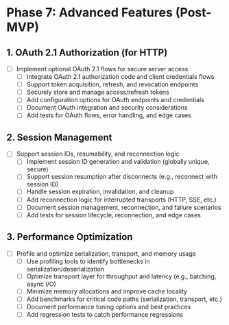 # Phase 7: Advanced Features (Post-MVP)

## 1. OAuth 2.1 Authorization (for HTTP)
- [ ] Implement optional OAuth 2.1 flows for secure server access
    - [ ] Integrate OAuth 2.1 authorization code and client credentials flows
    - [ ] Support token acquisition, refresh, and revocation endpoints
    - [ ] Securely store and manage access/refresh tokens
    - [ ] Add configuration options for OAuth endpoints and credentials
    - [ ] Document OAuth integration and security considerations
    - [ ] Add tests for OAuth flows, error handling, and edge cases

## 2. Session Management
- [ ] Support session IDs, resumability, and reconnection logic
    - [ ] Implement session ID generation and validation (globally unique, secure)
    - [ ] Support session resumption after disconnects (e.g., reconnect with session ID)
    - [ ] Handle session expiration, invalidation, and cleanup
    - [ ] Add reconnection logic for interrupted transports (HTTP, SSE, etc.)
    - [ ] Document session management, reconnection, and failure scenarios
    - [ ] Add tests for session lifecycle, reconnection, and edge cases

## 3. Performance Optimization
- [ ] Profile and optimize serialization, transport, and memory usage
    - [ ] Use profiling tools to identify bottlenecks in serialization/deserialization
    - [ ] Optimize transport layer for throughput and latency (e.g., batching, async I/O)
    - [ ] Minimize memory allocations and improve cache locality
    - [ ] Add benchmarks for critical code paths (serialization, transport, etc.)
    - [ ] Document performance tuning options and best practices
    - [ ] Add regression tests to catch performance regressions 